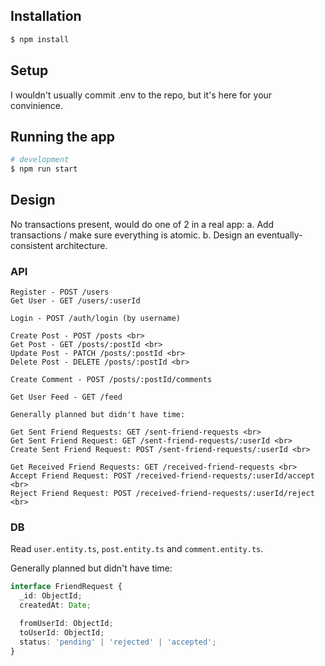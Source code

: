 ## Installation

```bash
$ npm install
```

## Setup

I wouldn't usually commit .env to the repo, but it's here for your convinience.

## Running the app

```bash
# development
$ npm run start
```
## Design

No transactions present, would do one of 2 in a real app:
a. Add transactions / make sure everything is atomic.
b. Design an eventually-consistent architecture.

### API

```
Register - POST /users
Get User - GET /users/:userId

Login - POST /auth/login (by username)

Create Post - POST /posts <br>
Get Post - GET /posts/:postId <br>
Update Post - PATCH /posts/:postId <br>
Delete Post - DELETE /posts/:postId <br>

Create Comment - POST /posts/:postId/comments

Get User Feed - GET /feed

Generally planned but didn't have time:

Get Sent Friend Requests: GET /sent-friend-requests <br>
Get Sent Friend Request: GET /sent-friend-requests/:userId <br>
Create Sent Friend Request: POST /sent-friend-requests/:userId <br>

Get Received Friend Requests: GET /received-friend-requests <br>
Accept Friend Request: POST /received-friend-requests/:userId/accept <br>
Reject Friend Request: POST /received-friend-requests/:userId/reject <br>
```

### DB

Read `user.entity.ts`, `post.entity.ts` and `comment.entity.ts`.

Generally planned but didn't have time:

```typescript
interface FriendRequest {
  _id: ObjectId;
  createdAt: Date;

  fromUserId: ObjectId;
  toUserId: ObjectId;
  status: 'pending' | 'rejected' | 'accepted';
}
```